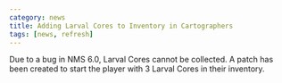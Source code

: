 ```yaml
---
category: news
title: Adding Larval Cores to Inventory in Cartographers
tags: [news, refresh]
---
```


Due to a bug in NMS 6.0, Larval Cores cannot be collected. A patch has been created to start the player with 3 Larval Cores in their inventory.